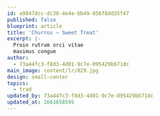 ```yaml
---
id: a9847dcc-dc30-4e4a-bb49-856f8dd35f47
published: false
blueprint: article
title: 'Churros – Sweet Treat'
excerpt: |-
  Proin rutrum orci vitae
  maximus congue
author:
  - 73a44fc3-f8d3-4d01-9c7e-095429bb71dc
main_image: content/lr/029.jpg
design: small-center
topics:
  - trad
updated_by: 73a44fc3-f8d3-4d01-9c7e-095429bb71dc
updated_at: 1661658595
---
```

